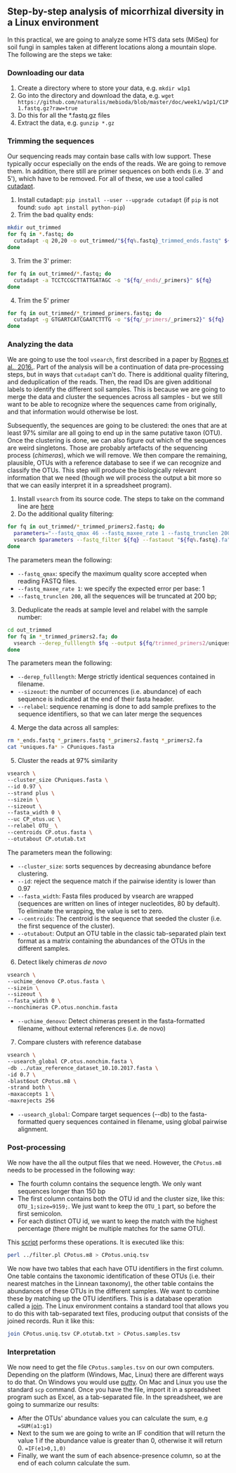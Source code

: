 Step-by-step analysis of micorrhizal diversity in a Linux environment
---------------------------------------------------------------------

In this practical, we are going to analyze some HTS data sets (MiSeq) for soil fungi in samples taken at 
different locations along a mountain slope. The following are the steps we take:

### Downloading our data

1. Create a directory where to store your data, e.g. `mkdir w1p1`
2. Go into the directory and download the data, e.g. `wget https://github.com/naturalis/mebioda/blob/master/doc/week1/w1p1/C1P1.fastq.gz?raw=true`
3. Do this for all the \*.fastq.gz files
4. Extract the data, e.g. `gunzip *.gz`

### Trimming the sequences

Our sequencing reads may contain base calls with low support. These typically occur especially on the
ends of the reads. We are going to remove them. In addition, there still are primer sequences on both
ends (i.e. 3' and 5'), which have to be removed. For all of these, we use a tool called
[cutadapt](https://cutadapt.readthedocs.io/en/v1.10/installation.html). 

1. Install cutadapt: `pip install --user --upgrade cutadapt` (if `pip` is not found: `sudo apt install python-pip`)
2. Trim the bad quality ends:

```bash
mkdir out_trimmed
for fq in *.fastq; do
  cutadapt -q 20,20 -o out_trimmed/"${fq%.fastq}_trimmed_ends.fastq" ${fq}
done
```

3. Trim the 3' primer:

```bash
for fq in out_trimmed/*.fastq; do 
  cutadapt -a TCCTCCGCTTATTGATAGC -o "${fq/_ends/_primers}" ${fq} 
done
```

4. Trim the 5' primer

```bash
for fq in out_trimmed/*_trimmed_primers.fastq; do 
  cutadapt -g GTGARTCATCGAATCTTTG -o "${fq/_primers/_primers2}" ${fq}
done
```

### Analyzing the data

We are going to use the tool `vsearch`, first described in a paper by
[Rognes et al., 2016.](https://dx.doi.org/10.7717%2Fpeerj.2584). Part of the
analysis will be a continuation of data pre-processing steps, but in ways that
`cutadapt` can't do. There is additional quality filtering, and deduplication of
the reads. Then, the read IDs are given additional labels to identify the 
different soil samples. This is because we are going to merge the data and
cluster the sequences across all samples - but we still want to be able to
recognize where the sequences came from originally, and that information would
otherwise be lost.

Subsequently, the sequences are going to be clustered: the ones that are at least
97% similar are all going to end up in the same putative taxon (OTU). Once the
clustering is done, we can also figure out which of the sequences are weird 
singletons. Those are probably artefacts of the sequencing process (_chimeras_),
which we will remove. We then compare the remaining, plausible, OTUs with a 
reference database to see if we can recognize and classify the OTUs. This step
will produce the biologically relevant information that we need (though we will
process the output a bit more so that we can easily interpret it in a spreadsheet
program).

1. Install `vsearch` from its source code. The steps to take on the command line
   are [here](https://github.com/torognes/vsearch#download-and-install)
2. Do the additional quality filtering:

```bash   
for fq in out_trimmed/*_trimmed_primers2.fastq; do
  parameters="--fastq_qmax 46 --fastq_maxee_rate 1 --fastq_trunclen 200"
  vsearch $parameters --fastq_filter ${fq} --fastaout "${fq%.fastq}.fa"
done
```

   The parameters mean the following:
   
   - `--fastq_qmax`: specify the maximum quality score accepted when reading FASTQ files. 
   - `--fastq_maxee_rate 1`: we specify the expected error per base: 1 
   - `--fastq_trunclen 200`, all the sequences will be truncated at 200 bp; 

3. Deduplicate the reads at sample level and relabel with the sample number:

```bash
cd out_trimmed
for fq in *_trimmed_primers2.fa; do
  vsearch --derep_fulllength $fq --output ${fq/trimmed_primers2/uniques} --relabel ${fq/trimmed_primers2/seq} --sizeout --minsize 2
done 
```

   The parameters mean the following:
   
   - `--derep_fulllength`: Merge strictly identical sequences contained in filename.   
   - `--sizeout`: the number of occurrences (i.e. abundance) of each sequence is indicated 
     at the end of their fasta header.
   - `--relabel`: sequence renaming is done to add sample prefixes to the sequence identifiers, 
     so that we can later merge the sequences
        
4.  Merge the data across all samples:

```bash
rm *_ends.fastq *_primers.fastq *_primers2.fastq *_primers2.fa
cat *uniques.fa* > CPuniques.fasta
```

5. Cluster the reads at 97% similarity

```bash
vsearch \
--cluster_size CPuniques.fasta \
--id 0.97 \
--strand plus \
--sizein \
--sizeout \
--fasta_width 0 \
--uc CP_otus.uc \
--relabel OTU_ \
--centroids CP.otus.fasta \
--otutabout CP.otutab.txt
```

   The parameters mean the following:
   
   - `--cluster_size`: sorts sequences by decreasing abundance before
     clustering.
   - `--id`: reject the sequence match if the pairwise identity is lower than 0.97
   - `--fasta_width`: Fasta files produced by vsearch are wrapped (sequences are written on lines of integer
     nucleotides, 80 by default). To eliminate the wrapping, the value is set to zero.
   - `--centroids`: The centroid is the sequence that seeded the cluster (i.e. the first sequence of the cluster).     
   - `--otutabout`: Output an OTU table in the classic tab-separated plain text format as a matrix containing
     the abundances of the OTUs in the different samples.
 
6. Detect likely chimeras _de novo_

```bash
vsearch \
--uchime_denovo CP.otus.fasta \
--sizein \
--sizeout \
--fasta_width 0 \
--nonchimeras CP.otus.nonchim.fasta 
```

   - `--uchime_denovo`: Detect chimeras present in the fasta-formatted filename, without external references (i.e. de novo)       

7. Compare clusters with reference database

```bash
vsearch \
--usearch_global CP.otus.nonchim.fasta \
-db ../utax_reference_dataset_10.10.2017.fasta \
-id 0.7 \
-blast6out CPotus.m8 \
-strand both \
-maxaccepts 1 \
-maxrejects 256
```

   - `--usearch_global`: Compare target sequences (--db) to the fasta-formatted query sequences contained in
     filename, using global pairwise alignment.

### Post-processing

We now have the all the output files that we need. However, the `CPotus.m8` needs to be
processed in the following way:

- The fourth column contains the sequence length. We only want sequences longer than
  150 bp
- The first column contains both the OTU id and the cluster size, like this: 
  `OTU_1;size=9159;`. We just want to keep the `OTU_1` part, so before the first 
  semicolon.
- For each distinct OTU id, we want to keep the match with the highest percentage (there
  might be multiple matches for the same OTU).

This [script](filter.pl) performs these operations. It is executed like this:

```bash
perl ../filter.pl CPotus.m8 > CPotus.uniq.tsv
```

We now have two tables that each have OTU identifiers in the first column. One table
contains the taxonomic identification of these OTUs (i.e. their nearest matches in 
the Linnean taxonomy), the other table contains the abundances of these OTUs in the
different samples. We want to combine these by matching up the OTU identifiers. This
is a database operation called a [join](https://en.wikipedia.org/wiki/Relational_algebra#Joins_and_join-like_operators).
The Linux environment contains a standard tool that allows you to do this with 
tab-separated text files, producing output that consists of the joined records. 
Run it like this:

```bash
join CPotus.uniq.tsv CP.otutab.txt > CPotus.samples.tsv
 ```

### Interpretation

We now need to get the file `CPotus.samples.tsv` on our own computers. Depending on
the platform (Windows, Mac, Linux) there are different ways to do that. On
Windows you would use [putty](https://www.putty.org/). On Mac and Linux you use the
standard `scp` command. Once you have the file, import it in a spreadsheet program
such as Excel, as a tab-separated file. In the spreadsheet, we are going to summarize
our results:

- After the OTUs' abundance values you can calculate the sum, e.g `=SUM(a1:g1)`
- Next to the sum we are going to write an IF condition that will return the value 1 if the 
  abundance value is greater than 0, otherwise it will return 0. `=IF(e1>0,1,0)`
- Finally, we want the sum of each absence-presence column, so at the end of each column 
  calculate the sum.

